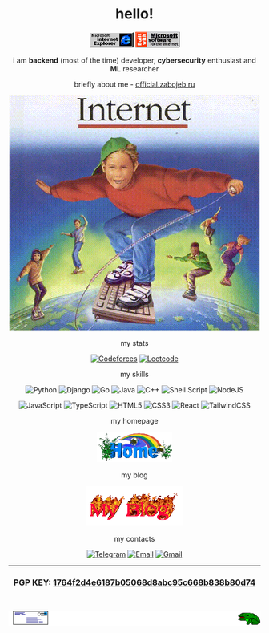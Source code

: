 <div align="center">

# hello!

![funny](./coolgifs/ieload.gif)
![funny](./coolgifs/mswin.gif)

i am **backend** (most of the time) developer, **cybersecurity** enthusiast and **ML** researcher

briefly about me - [official.zabojeb.ru](https://official.zabojeb.ru)

![funny gif haha it is me](./gifs/internet.gif)

my stats

[![Codeforces](https://cp-logo.vercel.app/codeforces/zabojeb?logo=false)](https://codeforces.com/profile/zabojeb)
[![Leetcode](https://cp-logo.vercel.app/leetcode/zabojeb?logo=true)](https://leetcode.com/u/zabojeb/)

my skills

![Python](https://img.shields.io/badge/python-3670A0?style=plastic&logo=python&logoColor=ffdd54)
![Django](https://img.shields.io/badge/Django-%23092E20.svg?style=plastic&logo=django&logoColor=white)
![Go](https://img.shields.io/badge/go-%2300ADD8.svg?style=plastic&logo=go&logoColor=white)
![Java](https://img.shields.io/badge/java-%23ED8B00.svg?style=plastic&logo=openjdk&logoColor=white)
![C++](https://img.shields.io/badge/c++-%2300599C.svg?style=plastic&logo=c%2B%2B&logoColor=white)
![Shell Script](https://img.shields.io/badge/shell_script-%23121011.svg?style=plastic&logo=gnu-bash&logoColor=white)
![NodeJS](https://img.shields.io/badge/node.js-6DA55F?style=plastic&logo=node.js&logoColor=white)

![JavaScript](https://img.shields.io/badge/javascript-%23323330.svg?style=plastic&logo=javascript&logoColor=%23F7DF1E)
![TypeScript](https://img.shields.io/badge/typescript-%23007ACC.svg?style=plastic&logo=typescript&logoColor=white)
![HTML5](https://img.shields.io/badge/html5-%23E34F26.svg?style=plastic&logo=html5&logoColor=white)
![CSS3](https://img.shields.io/badge/css3-%231572B6.svg?style=plastic&logo=css3&logoColor=white)
![React](https://img.shields.io/badge/react-%2320232a.svg?style=plastic&logo=react&logoColor=%2361DAFB)
![TailwindCSS](https://img.shields.io/badge/tailwindcss-%2338B2AC.svg?style=plastic&logo=tailwind-css&logoColor=white)

my homepage

[![My Website](./coolgifs/homeswrl_e0.gif)](https://zabojeb.ru)

my blog

[![My Blog](./coolgifs/blog4.gif)](https://t.me/zabzl)

my contacts

[![Telegram](https://img.shields.io/badge/Telegram-2CA5E0?style=plastic&logo=telegram&logoColor=white)](https://t.me/zabojeb)
[![Email](https://img.shields.io/badge/email-D14836?style=plastic&logo=gmail&logoColor=white&color=green)](mailto:zabojeb@bk.ru)
[![Gmail](https://img.shields.io/badge/Gmail-D14836?style=plastic&logo=gmail&logoColor=white)](mailto:zabojeb.work@gmail.com)

---

### PGP KEY: [1764f2d4e6187b05068d8abc95c668b838b80d74](https://keyoxide.org/1764f2d4e6187b05068d8abc95c668b838b80d74)

<br>

![funny](./coolgifs/frogeatsmail.gif)

</div>
